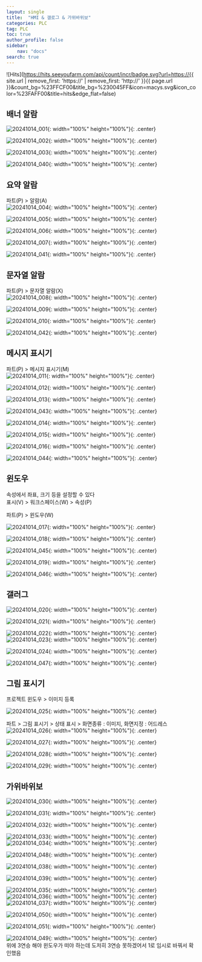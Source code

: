 ```yaml
---
layout: single
title:  "HMI & 갤로그 & 가위바위보"
categories: PLC
tag: PLC
toc: true
author_profile: false
sidebar:
    nav: "docs"
search: true
---
```


![Hits](https://hits.seeyoufarm.com/api/count/incr/badge.svg?url=https://{{ site.url | remove_first: 'https://' | remove_first: 'http://' }}{{ page.url }}&count_bg=%23FFCF00&title_bg=%230045FF&icon=macys.svg&icon_color=%23FAFF00&title=hits&edge_flat=false)
  
  
## 배너 알람  
![20241014_001](/images/2024-10-14-PLC_class/20241014_001.PNG){: width="100%" height="100%"}{: .center}  
  
![20241014_002](/images/2024-10-14-PLC_class/20241014_002.PNG){: width="100%" height="100%"}{: .center}  
  
![20241014_003](/images/2024-10-14-PLC_class/20241014_003.PNG){: width="100%" height="100%"}{: .center}  
  
![20241014_040](/images/2024-10-14-PLC_class/20241014_040.jpg){: width="100%" height="100%"}{: .center}  
  

## 요약 알람  
파트(P) > 알람(A)  
![20241014_004](/images/2024-10-14-PLC_class/20241014_004.PNG){: width="100%" height="100%"}{: .center}  
  
![20241014_005](/images/2024-10-14-PLC_class/20241014_005.PNG){: width="100%" height="100%"}{: .center}  
  
![20241014_006](/images/2024-10-14-PLC_class/20241014_006.PNG){: width="100%" height="100%"}{: .center}  
  
![20241014_007](/images/2024-10-14-PLC_class/20241014_007.PNG){: width="100%" height="100%"}{: .center}  
  
![20241014_041](/images/2024-10-14-PLC_class/20241014_041.jpg){: width="100%" height="100%"}{: .center}  
  

## 문자열 알람  
파트(P) > 문자열 알람(X)  
![20241014_008](/images/2024-10-14-PLC_class/20241014_008.PNG){: width="100%" height="100%"}{: .center}  
  
![20241014_009](/images/2024-10-14-PLC_class/20241014_009.PNG){: width="100%" height="100%"}{: .center}  
  
![20241014_010](/images/2024-10-14-PLC_class/20241014_010.PNG){: width="100%" height="100%"}{: .center}  
  
![20241014_042](/images/2024-10-14-PLC_class/20241014_042.jpg){: width="100%" height="100%"}{: .center}  
  

## 메시지 표시기  
파트(P) > 메시지 표시기(M)  
![20241014_011](/images/2024-10-14-PLC_class/20241014_011.PNG){: width="100%" height="100%"}{: .center}  
  
![20241014_012](/images/2024-10-14-PLC_class/20241014_012.PNG){: width="100%" height="100%"}{: .center}  
  
![20241014_013](/images/2024-10-14-PLC_class/20241014_013.PNG){: width="100%" height="100%"}{: .center}  
  
![20241014_043](/images/2024-10-14-PLC_class/20241014_043.jpg){: width="100%" height="100%"}{: .center}  
  
![20241014_014](/images/2024-10-14-PLC_class/20241014_014.PNG){: width="100%" height="100%"}{: .center}  
  
![20241014_015](/images/2024-10-14-PLC_class/20241014_015.PNG){: width="100%" height="100%"}{: .center}  
  
![20241014_016](/images/2024-10-14-PLC_class/20241014_016.PNG){: width="100%" height="100%"}{: .center}  
  
![20241014_044](/images/2024-10-14-PLC_class/20241014_044.jpg){: width="100%" height="100%"}{: .center}  
  

## 윈도우  
속성에서 좌표, 크기 등을 설정할 수 있다  
표시(V) > 워크스페이스(W) > 속성(P)  

파트(P) > 윈도우(W)  

![20241014_017](/images/2024-10-14-PLC_class/20241014_017.PNG){: width="100%" height="100%"}{: .center}  
  
![20241014_018](/images/2024-10-14-PLC_class/20241014_018.PNG){: width="100%" height="100%"}{: .center}  
  
![20241014_045](/images/2024-10-14-PLC_class/20241014_045.jpg){: width="100%" height="100%"}{: .center}  
  
![20241014_019](/images/2024-10-14-PLC_class/20241014_019.PNG){: width="100%" height="100%"}{: .center}  
  
![20241014_046](/images/2024-10-14-PLC_class/20241014_046.jpg){: width="100%" height="100%"}{: .center}  
  

## 갤러그  

![20241014_020](/images/2024-10-14-PLC_class/20241014_020.PNG){: width="100%" height="100%"}{: .center}  
  
![20241014_021](/images/2024-10-14-PLC_class/20241014_021.PNG){: width="100%" height="100%"}{: .center}  

![20241014_022](/images/2024-10-14-PLC_class/20241014_022.PNG){: width="100%" height="100%"}{: .center}  
![20241014_023](/images/2024-10-14-PLC_class/20241014_023.PNG){: width="100%" height="100%"}{: .center}  
  
![20241014_024](/images/2024-10-14-PLC_class/20241014_024.PNG){: width="100%" height="100%"}{: .center}  
  
![20241014_047](/images/2024-10-14-PLC_class/20241014_047.jpg){: width="100%" height="100%"}{: .center}  
  

## 그림 표시기  
프로젝트 윈도우 > 이미지 등록  
  
![20241014_025](/images/2024-10-14-PLC_class/20241014_025.PNG){: width="100%" height="100%"}{: .center}  
  
파트 > 그림 표시기 > 상태 표시 > 화면종류 : 이미지, 화면지정 : 어드레스  
![20241014_026](/images/2024-10-14-PLC_class/20241014_026.PNG){: width="100%" height="100%"}{: .center}  
  
![20241014_027](/images/2024-10-14-PLC_class/20241014_027.PNG){: width="100%" height="100%"}{: .center}  
  
![20241014_028](/images/2024-10-14-PLC_class/20241014_028.PNG){: width="100%" height="100%"}{: .center}  
  
![20241014_029](/images/2024-10-14-PLC_class/20241014_029.PNG){: width="100%" height="100%"}{: .center}  
  
  
## 가위바위보  
![20241014_030](/images/2024-10-14-PLC_class/20241014_030.PNG){: width="100%" height="100%"}{: .center}  
  
![20241014_031](/images/2024-10-14-PLC_class/20241014_031.PNG){: width="100%" height="100%"}{: .center}  
  
![20241014_032](/images/2024-10-14-PLC_class/20241014_032.PNG){: width="100%" height="100%"}{: .center}  
  
![20241014_033](/images/2024-10-14-PLC_class/20241014_033.PNG){: width="100%" height="100%"}{: .center}  
![20241014_034](/images/2024-10-14-PLC_class/20241014_034.PNG){: width="100%" height="100%"}{: .center}  
  
![20241014_048](/images/2024-10-14-PLC_class/20241014_048.jpg){: width="100%" height="100%"}{: .center}  
  
![20241014_038](/images/2024-10-14-PLC_class/20241014_038.PNG){: width="100%" height="100%"}{: .center}  
  
![20241014_039](/images/2024-10-14-PLC_class/20241014_039.PNG){: width="100%" height="100%"}{: .center}  
  
![20241014_035](/images/2024-10-14-PLC_class/20241014_035.PNG){: width="100%" height="100%"}{: .center}  
![20241014_036](/images/2024-10-14-PLC_class/20241014_036.PNG){: width="100%" height="100%"}{: .center}  
![20241014_037](/images/2024-10-14-PLC_class/20241014_037.PNG){: width="100%" height="100%"}{: .center}  
  
![20241014_050](/images/2024-10-14-PLC_class/20241014_050.PNG){: width="100%" height="100%"}{: .center}  
  
![20241014_051](/images/2024-10-14-PLC_class/20241014_051.PNG){: width="100%" height="100%"}{: .center}  
  
![20241014_049](/images/2024-10-14-PLC_class/20241014_049.jpg){: width="100%" height="100%"}{: .center}  
위에 3연승 해야 윈도우가 떠야 하는데 도저히 3연승 못하겠어서 1로 임시로 바꿔서 확인했음  